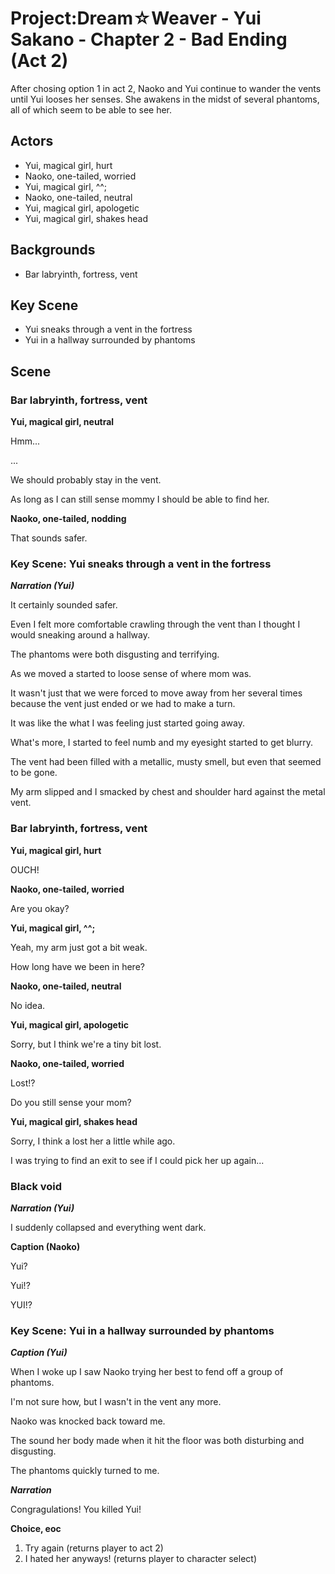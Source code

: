 Project:Dream☆Weaver - Yui Sakano - Chapter 2 - Bad Ending (Act 2)
================================

After chosing option 1 in act 2, Naoko and Yui continue to wander the vents until Yui looses her senses. She awakens in the midst of several phantoms, all of which seem to be able to see her.

Actors
------
* Yui, magical girl, hurt
* Naoko, one-tailed, worried
* Yui, magical girl, ^^;
* Naoko, one-tailed, neutral
* Yui, magical girl, apologetic
* Yui, magical girl, shakes head

Backgrounds
-----------
* Bar labryinth, fortress, vent

Key Scene
---------
* Yui sneaks through a vent in the fortress
* Yui in a hallway surrounded by phantoms

Scene
-----

### Bar labryinth, fortress, vent

**Yui, magical girl, neutral**

Hmm...

...

We should probably stay in the vent.

As long as I can still sense mommy I should be able to find her.

**Naoko, one-tailed, nodding**

That sounds safer.

### Key Scene: Yui sneaks through a vent in the fortress

***Narration (Yui)***

It certainly sounded safer.

Even I felt more comfortable crawling through the vent than I thought I would sneaking around a hallway.

The phantoms were both disgusting and terrifying.

As we moved a started to loose sense of where mom was.

It wasn't just that we were forced to move away from her several times because the vent just ended or we had to make a turn.

It was like the what I was feeling just started going away.

What's more, I started to feel numb and my eyesight started to get blurry.

The vent had been filled with a metallic, musty smell, but even that seemed to be gone.

My arm slipped and I smacked by chest and shoulder hard against the metal vent.

### Bar labryinth, fortress, vent

**Yui, magical girl, hurt**

OUCH!

**Naoko, one-tailed, worried**

Are you okay?

**Yui, magical girl, ^^;**

Yeah, my arm just got a bit weak.

How long have we been in here?

**Naoko, one-tailed, neutral**

No idea.

**Yui, magical girl, apologetic**

Sorry, but I think we're a tiny bit lost.

**Naoko, one-tailed, worried**

Lost!?

Do you still sense your mom?

**Yui, magical girl, shakes head**

Sorry, I think a lost her a little while ago.

I was trying to find an exit to see if I could pick her up again...

### Black void

***Narration (Yui)***

I suddenly collapsed and everything went dark.

**Caption (Naoko)**

Yui?

Yui!?

YUI!?

### Key Scene: Yui in a hallway surrounded by phantoms

***Caption (Yui)***

When I woke up I saw Naoko trying her best to fend off a group of phantoms.

I'm not sure how, but I wasn't in the vent any more.

Naoko was knocked back toward me.

The sound her body made when it hit the floor was both disturbing and disgusting.

The phantoms quickly turned to me.

***Narration***

Congragulations! You killed Yui!

**Choice, eoc**

1. Try again (returns player to act 2)
2. I hated her anyways! (returns player to character select)